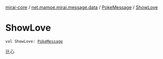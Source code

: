 [mirai-core](../../index.md) / [net.mamoe.mirai.message.data](../index.md) / [PokeMessage](index.md) / [ShowLove](./-show-love.md)

# ShowLove

`val ShowLove: `[`PokeMessage`](index.md)

比心

